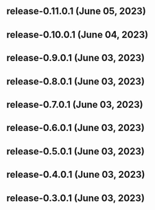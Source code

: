 ## release-0.11.0.1 (June 05, 2023)


## release-0.10.0.1 (June 04, 2023)


## release-0.9.0.1 (June 03, 2023)


## release-0.8.0.1 (June 03, 2023)


## release-0.7.0.1 (June 03, 2023)


## release-0.6.0.1 (June 03, 2023)


## release-0.5.0.1 (June 03, 2023)


## release-0.4.0.1 (June 03, 2023)


## release-0.3.0.1 (June 03, 2023)
